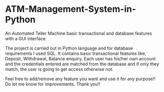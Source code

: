 # ATM-Management-System-in-Python
An Automated Teller Machine basic transactional and database features with a GUI interface.

The project is carried out in Python language and for database requirements I used SQL.
It contains basic transactional features like, Deposit, Withdrawal, Balance enquiry. 
Each user has his/her own account and the credentials entered are matched from the database and if only they match, the user is going to get access otherwise not. 

Feel free to add/remove any feature you want and use it for any purpose!!
Do let me know for improvements.
Thank you!!

